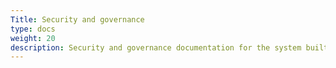 ```yaml
---
Title: Security and governance
type: docs
weight: 20
description: Security and governance documentation for the system built using the Blueprint
---
```

